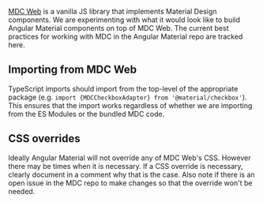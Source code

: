 [MDC Web](https://github.com/material-components/material-components-web) is a vanilla JS library
that implements Material Design components. We are experimenting with what it would look like to
build Angular Material components on top of MDC Web. The current best practices for working with MDC
in the Angular Material repo are tracked here.

## Importing from MDC Web
TypeScript imports should import from the top-level of the appropriate package (e.g.
`import {MDCCheckboxAdapter} from '@material/checkbox'`). This ensures that the import works
regardless of whether we are importing from the ES Modules or the bundled MDC code.

## CSS overrides
Ideally Angular Material will not override any of MDC Web's CSS. However there may be times when it
is necessary. If a CSS override is necessary, clearly document in a comment why that is the case.
Also note if there is an open issue in the MDC repo to make changes so that the override won't be
needed.
